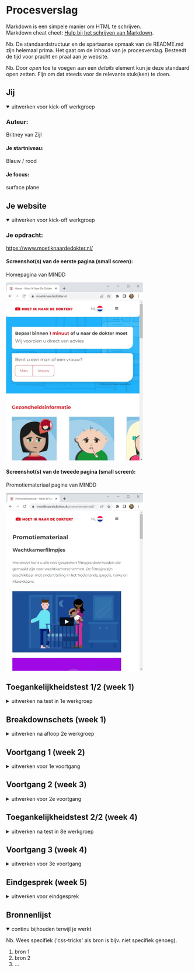 # Procesverslag
Markdown is een simpele manier om HTML te schrijven.  
Markdown cheat cheet: [Hulp bij het schrijven van Markdown](https://github.com/adam-p/markdown-here/wiki/Markdown-Cheatsheet).

Nb. De standaardstructuur en de spartaanse opmaak van de README.md zijn helemaal prima. Het gaat om de inhoud van je procesverslag. Besteedt de tijd voor pracht en praal aan je website.

Nb. Door *open* toe te voegen aan een *details* element kun je deze standaard open zetten. Fijn om dat steeds voor de relevante stuk(ken) te doen.





## Jij

<details open>
  <summary>uitwerken voor kick-off werkgroep</summary>

  ### Auteur:
  Britney van Zijl

  #### Je startniveau:
  Blauw / rood

  #### Je focus:
  surface plane
 
</details>





## Je website

<details open>
  <summary>uitwerken voor kick-off werkgroep</summary>

  ### Je opdracht:
 https://www.moetiknaardedokter.nl/

  #### Screenshot(s) van de eerste pagina (small screen): 
  Homepagina van MINDD
  
  <img src="readme-images/MINDD-plaatje1.jpg" width="375px" alt="Homescherm van Moet Ik Naar De Dokter">

  #### Screenshot(s) van de tweede pagina (small screen):
  Promotiemateriaal pagina van MINDD
  
  <img src="readme-images/MINDD-plaatje2.jpg" width="375px" alt="Promotiemateriaal pagina van Moet Ik Naar De Dokter">
 
</details>



## Toegankelijkheidstest 1/2 (week 1)

<details>
  <summary>uitwerken na test in 1e werkgroep</summary>

  ### Bevindingen
  Lijst met je bevindingen die in de test naar voren kwamen:

  #### Screenreader
  Hier korte omschrijving (met indien nodig afbeeldingen)
  
- logo heeft een alt tekst. (Uitleg van wat het is)
- talen worden in de engelse reader nog steeds nederlands opgenoemd
- bij de widget is de tekst onduidelijk dat je een vragenlijst gaat invullen
- vraag 2 widget: het invul veld word gelijk opgenoemd en niet de vraag
  Hier een omschrijving van hoe het opgelost kan worden (met indien nodig afbeeldingen)

  
  #### Muis en Toetsenbord 
  Hier korte omschrijving (met indien nodig afbeeldingen)

  Hier een omschrijving van hoe het opgelost kan worden (met indien nodig afbeeldingen)

  
  #### Motoriek (shocks, elastiekjes)
  Hier korte omschrijving (met indien nodig afbeeldingen)
  
- goed toegankelijk
- ondertiteling filmpjes talen zijn beperkt
- buttons zijn groot genoeg om op te klikken

  Hier een omschrijving van hoe het opgelost kan worden (met indien nodig afbeeldingen)

  
  #### Visueel (brillen, contrast, kleurenblind, dark/light). 
  Hier korte omschrijving (met indien nodig afbeeldingen)
  
- Darkmodus: niet aanwezig
- Kleurenblind: de kleuren zijn nog steeds goed te onderscheiden van elkaar
- Contrast: contrast is goed. Buttons zien er alleen niet altijd uit als buttons.
  
  Hier een omschrijving van hoe het opgelost kan worden (met indien nodig afbeeldingen)

</details>



## Breakdownschets (week 1)

<details>
  <summary>uitwerken na afloop 2e werkgroep</summary>

  ### de hele pagina: 
  <img src="readme-images/dummy-plaatje.jpg" width="375px" alt="breakdown van de hele pagina">

  ### dynamisch deel (bijv menu): 
  <img src="readme-images/dummy-plaatje.jpg" width="375px" alt="breakdown van een dynamisch deel">

  ### wellicht nog een dynamisch deel (bijv filter): 
  <img src="readme-images/dummy-plaatje.jpg" width="375px" alt="breakdown van nog een dynamisch deel">

</details>





## Voortgang 1 (week 2)

<details>
  <summary>uitwerken voor 1e voortgang</summary>

  ### Stand van zaken
  hier dit ging goed & dit was lastig (neem ook screenshots op van delen van je website en code)


  ### Agenda voor meeting
  samen met je groepje opstellen

  | student 1      | student 2          | student 3    | student 4        |
  | ---            | ---                | ---          | ---              |
  | dit bespreken  | en dit             | en ik dit    | en dan ik dat    |
  | en dat ook nog | dit als er tijd is | nog een punt | dit wil ik zeker |
  | ...            | ...                | ...          | ...              |


  ### Verslag van meeting
  hier na afloop snel de uitkomsten van de meeting vastleggen

  - punt 1
  - punt 2
  - nog een punt
  - ...

</details>





## Voortgang 2 (week 3)

<details>
  <summary>uitwerken voor 2e voortgang</summary>

  ### Stand van zaken
  hier dit ging goed & dit was lastig (neem ook screenshots op van delen van je website en code)
  - Het maken van een drop down menu was lastig en ik vind het lastig dat ik geen id's en classes mag gebruiken voor de styling.

  ### Agenda voor meeting
  samen met je groepje opstellen

  | student 1      | student 2          | student 3    | student 4        |
  | Drop down menu            | ---                | ---          | ---              |
  | Widget uitwerking | en dit             | en ik dit    | en dan ik dat    |
  | Element namen bepalen | dit als er tijd is | nog een punt | dit wil ik zeker |
  | ...            | ...                | ...          | ...              |


  ### Verslag van meeting
  hier na afloop snel de uitkomsten van de meeting vastleggen

  - punt 1: drop down menu (klein en groot scherm) + animatie (behandeld)
  https://codepen.io/shooft/pen/gOzGoww
  https://codepen.io/shooft/pen/poVWpQQ
  - punt 2: @media hoe maak je je website responsive (behandeld)
  https://codepen.io/shooft/pen/YzLrEJo
  - punt 3: grid maken voor je content (behandeld)
  
  - punt 4: elementen herkennen / h1 verbergen voor zicht, maar wel leesbaar voor screenreader. (behandeld)
  https://alistapart.com/article/now-you-see-me/
  https://www.a11yproject.com/posts/how-to-hide-content/


</details>





## Toegankelijkheidstest 2/2 (week 4)

<details>
  <summary>uitwerken na test in 8e werkgroep</summary>

  ### Bevindingen
  Lijst met je bevindingen die in de test naar voren kwamen (geef ook aan wat er verbeterd is):

  #### Screenreader
  Hier korte omschrijving (met indien nodig afbeeldingen)

  Hier een omschrijving van hoe het opgelost kan worden (met indien nodig afbeeldingen)


  #### Muis en Toetsenbord 
  Hier korte omschrijving (met indien nodig afbeeldingen)

  Hier een omschrijving van hoe het opgelost kan worden (met indien nodig afbeeldingen)


  #### Motoriek (shocks, elastiekjes)
  Hier korte omschrijving (met indien nodig afbeeldingen)

  Hier een omschrijving van hoe het opgelost kan worden (met indien nodig afbeeldingen)


  #### Visueel (brillen, contrast, kleurenblind, dark/light). 
  Hier korte omschrijving (met indien nodig afbeeldingen)

  Hier een omschrijving van hoe het opgelost kan worden (met indien nodig afbeeldingen)

</details>





## Voortgang 3 (week 4)

<details>
  <summary>uitwerken voor 3e voortgang</summary>

  ### Stand van zaken
  hier dit ging goed & dit was lastig (neem ook screenshots op van delen van je website en code)


  ### Agenda voor meeting
  samen met je groepje opstellen

  | student 1      | student 2          | student 3    | student 4        |
  | ---            | ---                | ---          | ---              |
  | dit bespreken  | en dit             | en ik dit    | en dan ik dat    |
  | en dat ook nog | dit als er tijd is | nog een punt | dit wil ik zeker |
  | ...            | ...                | ...          | ...              |


  ### Verslag van meeting
  hier na afloop snel de uitkomsten van de meeting vastleggen

  - punt 1
  - punt 2
  - nog een punt
  - ...

</details>





## Eindgesprek (week 5)

<details>
  <summary>uitwerken voor eindgesprek</summary>

  ### Je uitkomst - karakteristiek screenshots:
  <img src="readme-images/dummy-plaatje.jpg" width="375px" alt="uitomst opdracht 1">


  ### Dit ging goed/Heb ik geleerd: 
  Korte omschrijving met plaatjes

  <img src="readme-images/dummy-plaatje.jpg" width="375px" alt="top">


  ### Dit was lastig/Is niet gelukt:
  Korte omschrijving met plaatjes

  <img src="readme-images/dummy-plaatje.jpg" width="375px" alt="bummer">
</details>





## Bronnenlijst

<details open>
  <summary>continu bijhouden terwijl je werkt</summary>

  Nb. Wees specifiek ('css-tricks' als bron is bijv. niet specifiek genoeg).

  1. bron 1
  2. bron 2
  3. ...

</details>
